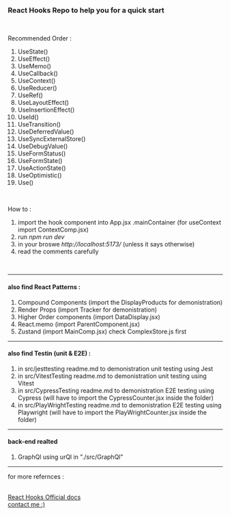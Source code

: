 <h3>React Hooks Repo to help you for a quick start</h3>
<br>
<p>Recommended Order :</p>
<ol>
<li>UseState()</li>
<li>UseEffect()</li>
<li>UseMemo()</li>
<li>UseCallback()</li>
<li>UseContext()</li>
<li>UseReducer()</li>
<li>UseRef()</li>
<li>UseLayoutEffect()</li>
<li>UseInsertionEffect()</li>
<li>UseId()</li>
<li>UseTransition()</li>
<li>UseDeferredValue()</li>
<li>UseSyncExternalStore()</li>
<li>UseDebugValue()</li>
<li>UseFormStatus()</li>
<li>UseFormState()</li>
<li>UseActionState()</li>
<li>UseOptimistic()</li>
<li>Use()</li>

</ol>
<br>
<p>How to :</p>
<ol>
<li>import the hook component into App.jsx .mainContainer (for useContext import ContextComp.jsx)</li>
<li>run <i>npm run dev</i></li>
<li>in your broswe <i>http://localhost:5173/</i> (unless it says otherwise)</li>
<li>read the comments carefully</li>
</ol>
<br>
<hr>
<h4>also find React Patterns :</h4>
<ol>
<li>Compound Components (import the DisplayProducts for demonistration)</li>
<li>Render Props (import Tracker for demonistration)</li>
<li>Higher Order components (import DataDisplay.jsx)</li>
<li>React.memo (import ParentComponent.jsx)</li>
<li>Zustand (import MainComp.jsx) check ComplexStore.js first</li>
</ol>
<hr>
<h4>also find Testin (unit & E2E) :</h4>
<ol>
<li>in src/jesttesting readme.md to demonistration unit testing using Jest</li>
<li>in src/VitestTesting readme.md to demonistration unit testing using Vitest</li>
<li>in src/CypressTesting readme.md to demonistration E2E testing using Cypress (will have to import the CypressCounter.jsx inside the folder)</li>
<li>in src/PlayWrightTesting readme.md to demonistration E2E testing using Playwright (will have to import the PlayWrightCounter.jsx inside the folder)</li>
</ol>
<hr/>
<h4>back-end realted</h4>
<ol>
<li>GraphQl using urQl in "./src/GraphQl"</li>
</ol>
<hr>
<p>for more refernces :</p>
<br>
<a href="https://react.dev/reference/react/hooks">React Hooks Official docs</a>
<br>
<a href="https://ahmed-elshennawy.vercel.app/">contact me :)</a>
